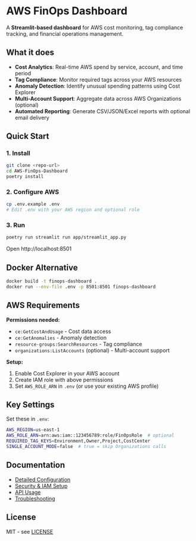 # AWS FinOps Dashboard

A **Streamlit-based dashboard** for AWS cost monitoring, tag compliance tracking, and financial operations management.

## What it does

- **Cost Analytics**: Real-time AWS spend by service, account, and time period
- **Tag Compliance**: Monitor required tags across your AWS resources  
- **Anomaly Detection**: Identify unusual spending patterns using Cost Explorer
- **Multi-Account Support**: Aggregate data across AWS Organizations (optional)
- **Automated Reporting**: Generate CSV/JSON/Excel reports with optional email delivery

## Quick Start

### 1. Install
```bash
git clone <repo-url>
cd AWS-FinOps-Dashboard
poetry install
```

### 2. Configure AWS
```bash
cp .env.example .env
# Edit .env with your AWS region and optional role
```

### 3. Run
```bash
poetry run streamlit run app/streamlit_app.py
```
Open http://localhost:8501

## Docker Alternative
```bash
docker build -t finops-dashboard .
docker run --env-file .env -p 8501:8501 finops-dashboard
```

## AWS Requirements

**Permissions needed:**
- `ce:GetCostAndUsage` - Cost data access
- `ce:GetAnomalies` - Anomaly detection  
- `resource-groups:SearchResources` - Tag compliance
- `organizations:ListAccounts` (optional) - Multi-account support

**Setup:**
1. Enable Cost Explorer in your AWS account
2. Create IAM role with above permissions
3. Set `AWS_ROLE_ARN` in `.env` (or use your existing AWS profile)

## Key Settings

Set these in `.env`:

```bash
AWS_REGION=us-east-1
AWS_ROLE_ARN=arn:aws:iam::123456789:role/FinOpsRole  # optional
REQUIRED_TAG_KEYS=Environment,Owner,Project,CostCenter
SINGLE_ACCOUNT_MODE=false  # true = skip Organizations calls
```

## Documentation

- [Detailed Configuration](docs/configuration.md)
- [Security & IAM Setup](docs/security.md)
- [API Usage](docs/api.md)
- [Troubleshooting](docs/troubleshooting.md)

## License

MIT - see [LICENSE](LICENSE)
